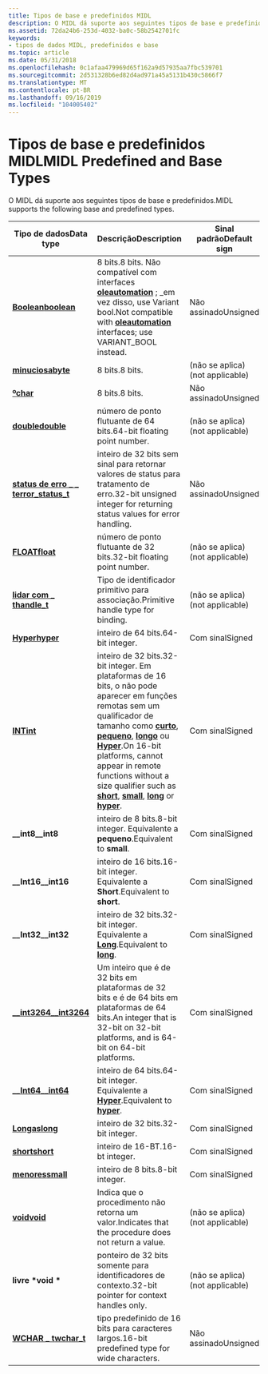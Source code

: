 ```yaml
---
title: Tipos de base e predefinidos MIDL
description: O MIDL dá suporte aos seguintes tipos de base e predefinidos.
ms.assetid: 72da24b6-253d-4032-ba0c-58b2542701fc
keywords:
- tipos de dados MIDL, predefinidos e base
ms.topic: article
ms.date: 05/31/2018
ms.openlocfilehash: 0c1afaa479969d65f162a9d57935aa7fbc539701
ms.sourcegitcommit: 2d531328b6ed82d4ad971a45a5131b430c5866f7
ms.translationtype: MT
ms.contentlocale: pt-BR
ms.lasthandoff: 09/16/2019
ms.locfileid: "104005402"
---
```

# <a name="midl-predefined-and-base-types"></a><span data-ttu-id="2ea36-104">Tipos de base e predefinidos MIDL</span><span class="sxs-lookup"><span data-stu-id="2ea36-104">MIDL Predefined and Base Types</span></span>

<span data-ttu-id="2ea36-105">O MIDL dá suporte aos seguintes tipos de base e predefinidos.</span><span class="sxs-lookup"><span data-stu-id="2ea36-105">MIDL supports the following base and predefined types.</span></span>



| <span data-ttu-id="2ea36-106">Tipo de dados</span><span class="sxs-lookup"><span data-stu-id="2ea36-106">Data type</span></span>                                  | <span data-ttu-id="2ea36-107">Descrição</span><span class="sxs-lookup"><span data-stu-id="2ea36-107">Description</span></span>                                                                                                                                                                                             | <span data-ttu-id="2ea36-108">Sinal padrão</span><span class="sxs-lookup"><span data-stu-id="2ea36-108">Default sign</span></span>     |
|--------------------------------------------|---------------------------------------------------------------------------------------------------------------------------------------------------------------------------------------------------------|------------------|
| [<span data-ttu-id="2ea36-109">**Boolean**</span><span class="sxs-lookup"><span data-stu-id="2ea36-109">**boolean**</span></span>](boolean.md)                 | <span data-ttu-id="2ea36-110">8 bits.</span><span class="sxs-lookup"><span data-stu-id="2ea36-110">8 bits.</span></span> <span data-ttu-id="2ea36-111">Não compatível com interfaces [**oleautomation**](oleautomation.md) ; \_em vez disso, use Variant bool.</span><span class="sxs-lookup"><span data-stu-id="2ea36-111">Not compatible with [**oleautomation**](oleautomation.md) interfaces; use VARIANT\_BOOL instead.</span></span>                                                                                               | <span data-ttu-id="2ea36-112">Não assinado</span><span class="sxs-lookup"><span data-stu-id="2ea36-112">Unsigned</span></span>         |
| [<span data-ttu-id="2ea36-113">**minuciosa**</span><span class="sxs-lookup"><span data-stu-id="2ea36-113">**byte**</span></span>](byte.md)                       | <span data-ttu-id="2ea36-114">8 bits.</span><span class="sxs-lookup"><span data-stu-id="2ea36-114">8 bits.</span></span>                                                                                                                                                                                                 | <span data-ttu-id="2ea36-115">(não se aplica)</span><span class="sxs-lookup"><span data-stu-id="2ea36-115">(not applicable)</span></span> |
| [<span data-ttu-id="2ea36-116">**º**</span><span class="sxs-lookup"><span data-stu-id="2ea36-116">**char**</span></span>](char-idl.md)                   | <span data-ttu-id="2ea36-117">8 bits.</span><span class="sxs-lookup"><span data-stu-id="2ea36-117">8 bits.</span></span>                                                                                                                                                                                                 | <span data-ttu-id="2ea36-118">Não assinado</span><span class="sxs-lookup"><span data-stu-id="2ea36-118">Unsigned</span></span>         |
| [<span data-ttu-id="2ea36-119">**double**</span><span class="sxs-lookup"><span data-stu-id="2ea36-119">**double**</span></span>](double.md)                   | <span data-ttu-id="2ea36-120">número de ponto flutuante de 64 bits.</span><span class="sxs-lookup"><span data-stu-id="2ea36-120">64-bit floating point number.</span></span>                                                                                                                                                                           | <span data-ttu-id="2ea36-121">(não se aplica)</span><span class="sxs-lookup"><span data-stu-id="2ea36-121">(not applicable)</span></span> |
| [<span data-ttu-id="2ea36-122">**status de erro \_ \_ t**</span><span class="sxs-lookup"><span data-stu-id="2ea36-122">**error\_status\_t**</span></span>](error-status-t.md) | <span data-ttu-id="2ea36-123">inteiro de 32 bits sem sinal para retornar valores de status para tratamento de erro.</span><span class="sxs-lookup"><span data-stu-id="2ea36-123">32-bit unsigned integer for returning status values for error handling.</span></span>                                                                                                                                 | <span data-ttu-id="2ea36-124">Não assinado</span><span class="sxs-lookup"><span data-stu-id="2ea36-124">Unsigned</span></span>         |
| [<span data-ttu-id="2ea36-125">**FLOAT**</span><span class="sxs-lookup"><span data-stu-id="2ea36-125">**float**</span></span>](float.md)                     | <span data-ttu-id="2ea36-126">número de ponto flutuante de 32 bits.</span><span class="sxs-lookup"><span data-stu-id="2ea36-126">32-bit floating point number.</span></span>                                                                                                                                                                           | <span data-ttu-id="2ea36-127">(não se aplica)</span><span class="sxs-lookup"><span data-stu-id="2ea36-127">(not applicable)</span></span> |
| [<span data-ttu-id="2ea36-128">**lidar com \_ t**</span><span class="sxs-lookup"><span data-stu-id="2ea36-128">**handle\_t**</span></span>](handle-t.md)              | <span data-ttu-id="2ea36-129">Tipo de identificador primitivo para associação.</span><span class="sxs-lookup"><span data-stu-id="2ea36-129">Primitive handle type for binding.</span></span>                                                                                                                                                                      | <span data-ttu-id="2ea36-130">(não se aplica)</span><span class="sxs-lookup"><span data-stu-id="2ea36-130">(not applicable)</span></span> |
| [<span data-ttu-id="2ea36-131">**Hyper**</span><span class="sxs-lookup"><span data-stu-id="2ea36-131">**hyper**</span></span>](hyper.md)                     | <span data-ttu-id="2ea36-132">inteiro de 64 bits.</span><span class="sxs-lookup"><span data-stu-id="2ea36-132">64-bit integer.</span></span>                                                                                                                                                                                         | <span data-ttu-id="2ea36-133">Com sinal</span><span class="sxs-lookup"><span data-stu-id="2ea36-133">Signed</span></span>           |
| [<span data-ttu-id="2ea36-134">**INT**</span><span class="sxs-lookup"><span data-stu-id="2ea36-134">**int**</span></span>](int.md)                         | <span data-ttu-id="2ea36-135">inteiro de 32 bits.</span><span class="sxs-lookup"><span data-stu-id="2ea36-135">32-bit integer.</span></span> <span data-ttu-id="2ea36-136">Em plataformas de 16 bits, o não pode aparecer em funções remotas sem um qualificador de tamanho como [**curto**](short.md), [**pequeno**](small.md), [**longo**](long.md) ou [**Hyper**](hyper.md).</span><span class="sxs-lookup"><span data-stu-id="2ea36-136">On 16-bit platforms, cannot appear in remote functions without a size qualifier such as [**short**](short.md), [**small**](small.md), [**long**](long.md) or [**hyper**](hyper.md).</span></span> | <span data-ttu-id="2ea36-137">Com sinal</span><span class="sxs-lookup"><span data-stu-id="2ea36-137">Signed</span></span>           |
| <span data-ttu-id="2ea36-138">**\_\_int8**</span><span class="sxs-lookup"><span data-stu-id="2ea36-138">**\_\_int8**</span></span>                               | <span data-ttu-id="2ea36-139">inteiro de 8 bits.</span><span class="sxs-lookup"><span data-stu-id="2ea36-139">8-bit integer.</span></span> <span data-ttu-id="2ea36-140">Equivalente a **pequeno**.</span><span class="sxs-lookup"><span data-stu-id="2ea36-140">Equivalent to **small**.</span></span>                                                                                                                                                                 | <span data-ttu-id="2ea36-141">Com sinal</span><span class="sxs-lookup"><span data-stu-id="2ea36-141">Signed</span></span>           |
| <span data-ttu-id="2ea36-142">**\_\_Int16**</span><span class="sxs-lookup"><span data-stu-id="2ea36-142">**\_\_int16**</span></span>                              | <span data-ttu-id="2ea36-143">inteiro de 16 bits.</span><span class="sxs-lookup"><span data-stu-id="2ea36-143">16-bit integer.</span></span> <span data-ttu-id="2ea36-144">Equivalente a **Short**.</span><span class="sxs-lookup"><span data-stu-id="2ea36-144">Equivalent to **short**.</span></span>                                                                                                                                                                | <span data-ttu-id="2ea36-145">Com sinal</span><span class="sxs-lookup"><span data-stu-id="2ea36-145">Signed</span></span>           |
| <span data-ttu-id="2ea36-146">**\_\_Int32**</span><span class="sxs-lookup"><span data-stu-id="2ea36-146">**\_\_int32**</span></span>                              | <span data-ttu-id="2ea36-147">inteiro de 32 bits.</span><span class="sxs-lookup"><span data-stu-id="2ea36-147">32-bit integer.</span></span> <span data-ttu-id="2ea36-148">Equivalente a [**Long**](long.md).</span><span class="sxs-lookup"><span data-stu-id="2ea36-148">Equivalent to [**long**](long.md).</span></span>                                                                                                                                                     | <span data-ttu-id="2ea36-149">Com sinal</span><span class="sxs-lookup"><span data-stu-id="2ea36-149">Signed</span></span>           |
| [<span data-ttu-id="2ea36-150">**\_\_int3264**</span><span class="sxs-lookup"><span data-stu-id="2ea36-150">**\_\_int3264**</span></span>](--int3264.md)           | <span data-ttu-id="2ea36-151">Um inteiro que é de 32 bits em plataformas de 32 bits e é de 64 bits em plataformas de 64 bits.</span><span class="sxs-lookup"><span data-stu-id="2ea36-151">An integer that is 32-bit on 32-bit platforms, and is 64-bit on 64-bit platforms.</span></span>                                                                                                                       | <span data-ttu-id="2ea36-152">Com sinal</span><span class="sxs-lookup"><span data-stu-id="2ea36-152">Signed</span></span>           |
| [<span data-ttu-id="2ea36-153">**\_\_Int64**</span><span class="sxs-lookup"><span data-stu-id="2ea36-153">**\_\_int64**</span></span>](--int64.md)               | <span data-ttu-id="2ea36-154">inteiro de 64 bits.</span><span class="sxs-lookup"><span data-stu-id="2ea36-154">64-bit integer.</span></span> <span data-ttu-id="2ea36-155">Equivalente a [**Hyper**](hyper.md).</span><span class="sxs-lookup"><span data-stu-id="2ea36-155">Equivalent to [**hyper**](hyper.md).</span></span>                                                                                                                                                   | <span data-ttu-id="2ea36-156">Com sinal</span><span class="sxs-lookup"><span data-stu-id="2ea36-156">Signed</span></span>           |
| [<span data-ttu-id="2ea36-157">**Longas**</span><span class="sxs-lookup"><span data-stu-id="2ea36-157">**long**</span></span>](long.md)                       | <span data-ttu-id="2ea36-158">inteiro de 32 bits.</span><span class="sxs-lookup"><span data-stu-id="2ea36-158">32-bit integer.</span></span>                                                                                                                                                                                         | <span data-ttu-id="2ea36-159">Com sinal</span><span class="sxs-lookup"><span data-stu-id="2ea36-159">Signed</span></span>           |
| [<span data-ttu-id="2ea36-160">**short**</span><span class="sxs-lookup"><span data-stu-id="2ea36-160">**short**</span></span>](short.md)                     | <span data-ttu-id="2ea36-161">inteiro de 16-BT.</span><span class="sxs-lookup"><span data-stu-id="2ea36-161">16-bt integer.</span></span>                                                                                                                                                                                          | <span data-ttu-id="2ea36-162">Com sinal</span><span class="sxs-lookup"><span data-stu-id="2ea36-162">Signed</span></span>           |
| [<span data-ttu-id="2ea36-163">**menores**</span><span class="sxs-lookup"><span data-stu-id="2ea36-163">**small**</span></span>](small.md)                     | <span data-ttu-id="2ea36-164">inteiro de 8 bits.</span><span class="sxs-lookup"><span data-stu-id="2ea36-164">8-bit integer.</span></span>                                                                                                                                                                                          | <span data-ttu-id="2ea36-165">Com sinal</span><span class="sxs-lookup"><span data-stu-id="2ea36-165">Signed</span></span>           |
| [<span data-ttu-id="2ea36-166">**void**</span><span class="sxs-lookup"><span data-stu-id="2ea36-166">**void**</span></span>](void.md)                       | <span data-ttu-id="2ea36-167">Indica que o procedimento não retorna um valor.</span><span class="sxs-lookup"><span data-stu-id="2ea36-167">Indicates that the procedure does not return a value.</span></span>                                                                                                                                                   | <span data-ttu-id="2ea36-168">(não se aplica)</span><span class="sxs-lookup"><span data-stu-id="2ea36-168">(not applicable)</span></span> |
| <span data-ttu-id="2ea36-169">**livre \***</span><span class="sxs-lookup"><span data-stu-id="2ea36-169">**void \***</span></span>                                | <span data-ttu-id="2ea36-170">ponteiro de 32 bits somente para identificadores de contexto.</span><span class="sxs-lookup"><span data-stu-id="2ea36-170">32-bit pointer for context handles only.</span></span>                                                                                                                                                                | <span data-ttu-id="2ea36-171">(não se aplica)</span><span class="sxs-lookup"><span data-stu-id="2ea36-171">(not applicable)</span></span> |
| [<span data-ttu-id="2ea36-172">**WCHAR \_ t**</span><span class="sxs-lookup"><span data-stu-id="2ea36-172">**wchar\_t**</span></span>](wchar-t.md)                | <span data-ttu-id="2ea36-173">tipo predefinido de 16 bits para caracteres largos.</span><span class="sxs-lookup"><span data-stu-id="2ea36-173">16-bit predefined type for wide characters.</span></span>                                                                                                                                                             | <span data-ttu-id="2ea36-174">Não assinado</span><span class="sxs-lookup"><span data-stu-id="2ea36-174">Unsigned</span></span>         |



 

 

 





